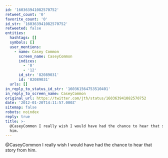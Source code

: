 ```yaml
---
id: '160363941082570752'
retweet_count: '0'
favorite_count: '0'
id_str: '160363941082570752'
retweeted: false
entities:
  hashtags: []
  symbols: []
  user_mentions:
    - name: Casey Common
      screen_name: CaseyCommon
      indices:
        - '0'
        - '12'
      id_str: '82089031'
      id: '82089031'
  urls: []
in_reply_to_status_id_str: '160361564753510401'
in_reply_to_screen_name: CaseyCommon
original_url: https://twitter.com/jth/status/160363941082570752
date: '2012-01-20T14:11:57.000Z'
sitemap: false
robots: noindex
reply: true
title: >-
  @CaseyCommon I really wish I would have had the chance to hear that story from
  him.
---
```


@CaseyCommon I really wish I would have had the chance to hear that story from him.